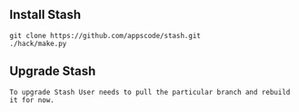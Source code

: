 ## Install Stash
```
git clone https://github.com/appscode/stash.git
./hack/make.py
```

## Upgrade Stash
```
To upgrade Stash User needs to pull the particular branch and rebuild it for now.
```